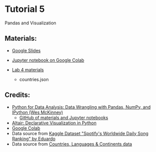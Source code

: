 # Tutorial 5

Pandas and Visualization

## Materials:

- [Google Slides](https://bit.ly/vis-t05)

- [Jupyter notebook on Google Colab](https://bit.ly/vis-t05-nb)

- [Lab 4 materials](./lab4)
  - countries.json

## Credits:
- [Python for Data Analysis: Data Wrangling with Pandas, NumPy, and IPython (Wes McKinney)](https://www.amazon.com/dp/1449319793)
  - [GitHub of materials and Jupyter notebooks](https://github.com/wesm/pydata-book)
- [Altair: Declarative Visualization in Python](https://altair-viz.github.io/)
- [Google Colab](https://colab.research.google.com/)
- Data source from [Kaggle Dataset "Spotify's Worldwide Daily Song Ranking" by Eduardo](https://www.kaggle.com/edumucelli/spotifys-worldwide-daily-song-ranking)
- Data source from [Countries, Languages & Continents data](https://github.com/annexare/Countries)
